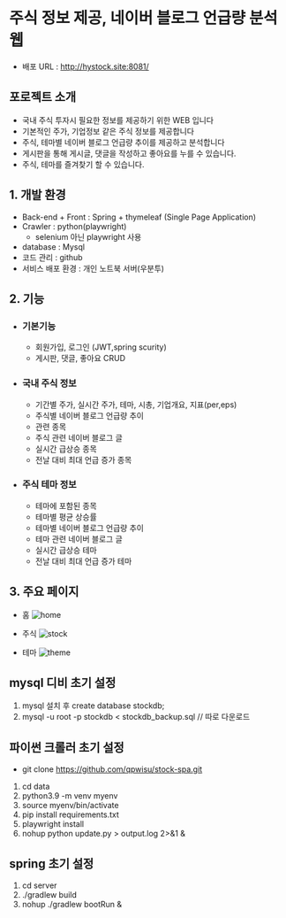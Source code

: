 # 주식 정보 제공, 네이버 블로그 언급량 분석 웹 
- 배포 URL : http://hystock.site:8081/

## 포로젝트 소개 
- 국내 주식 투자시 필요한 정보를 제공하기 위한 WEB 입니다 
- 기본적인 주가, 기업정보 같은 주식 정보를 제공합니다
- 주식, 테마별 네이버 블로그 언급량 추이를 제공하고 분석합니다 
- 게시판을 통해 게시글, 댓글을 작성하고 좋아요를 누를 수 있습니다. 
- 주식, 테마를 즐겨찾기 할 수 있습니다. 

## 1. 개발 환경 
- Back-end + Front : Spring + thymeleaf (Single Page Application)
- Crawler : python(playwright)
    - selenium 아닌 playwright 사용
- database : Mysql 
- 코드 관리 : github
- 서비스 배포 환경 : 개인 노트북 서버(우분투)

## 2. 기능 
- ### 기본기능 
    - 회원가입, 로그인 (JWT,spring scurity)
    - 게시판, 댓글, 좋아요 CRUD
- ### 국내 주식 정보 
    - 기간별 주가, 실시간 주가, 테마, 시총, 기업개요, 지표(per,eps)
    - 주식별 네이버 블로그 언급량 추이
    - 관련 종목 
    - 주식 관련 네이버 블로그 글 
    - 실시간 급상승 종목 
    - 전날 대비 최대 언급 증가 종목

- ### 주식 테마 정보 
    - 테마에 포함된 종목 
    - 테마별 평균 상승률 
    - 테마별 네이버 블로그 언급량 추이
    - 테마 관련 네이버 블로그 글 
    - 실시간 급상승 테마
    - 전날 대비 최대 언급 증가 테마

## 3. 주요 페이지 

- 홈 
    ![home](https://github.com/qpwisu/stock-spa/assets/28581494/71875e50-853e-4e4e-bda0-62b04d14ffc7)

- 주식 
    ![stock](https://github.com/qpwisu/stock-spa/assets/28581494/f192610a-b49a-4833-b9a9-f496a2c50714)
- 테마
    ![theme](https://github.com/qpwisu/stock-spa/assets/28581494/2b145ee3-125e-459f-b9e2-d173430cd28e)



## mysql 디비 초기 설정 
1. mysql 설치 후 create database stockdb;
2. mysql -u root -p stockdb < stockdb_backup.sql  // 따로 다운로드

## 파이썬 크롤러 초기 설정 
- git clone https://github.com/qpwisu/stock-spa.git
1. cd data
2. python3.9 -m venv myenv
3. source myenv/bin/activate
4. pip install requirements.txt
5. playwright install 
6. nohup python update.py > output.log 2>&1 &

## spring 초기 설정 
1. cd server 
2. ./gradlew build
3. nohup ./gradlew bootRun &



